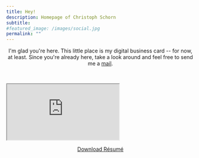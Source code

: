 ```yaml
---
title: Hey!
description: Homepage of Christoph Schorn
subtitle: 
#featured_image: /images/social.jpg
permalink: ""
---
```


<p align="center">
I'm glad you're here. This little place is my digital business card -- for now, at least. Since you're already here, take a look around and feel free to send me a <a href="/contact">mail</a>.
</p>

<br>

<p class="pdfviewer">
    <iframe src="https://drive.google.com/file/d/{{ site.data.settings.basic_settings.resume_id }}/preview"></iframe>
</p>

<p align="center">
    <a class="button" href="https://drive.google.com/uc?export=download&id={{ site.data.settings.basic_settings.resume_id }}" title="Download Résumé" download="Résumé_Christoph_Schorn">
        <i class="fas fa-download"></i> Download Résumé 
    </a>
</p>